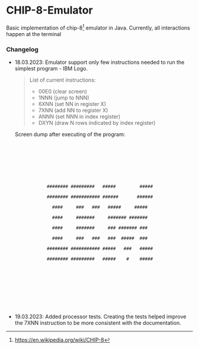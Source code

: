 # CHIP-8-Emulator
Basic implementation of chip-8[^1] emulator in Java. Currently, all interactions happen at the terminal

### Changelog
* 18.03.2023: Emulator support only few instructions needed to run the simplest program - IBM Logo.
    > List of current instructions:
    > * 00E0 (clear screen)
    > * 1NNN (jump to NNN)
    > * 6XNN (set NN in register X)
    > * 7XNN (add NN to register X)
    > * ANNN (set NNN in index register)
    > * DXYN (draw N rows indicated by index register)

    Screen dump after executing of the program:
    ```
                                                                    
                                                                    
                                                                    
                                                                    
                                                                    
                                                                    
                                                                    
                                                                    
                ######## #########   #####         #####            
                                                                    
                ######## ########### ######       ######            
                                                                    
                  ####     ###   ###   #####     #####              
                                                                    
                  ####     #######     ####### #######              
                                                                    
                  ####     #######     ### ####### ###              
                                                                    
                  ####     ###   ###   ###  #####  ###              
                                                                    
                ######## ########### #####   ###   #####            
                                                                    
                ######## #########   #####    #    #####            
                                                                    
                                                                    
                                                                    
                                                                    
                                                                    
                                                                    
                                                                    
                                                                    
                                                                    
    ```
* 19.03.2023: Added processor tests. Creating the tests helped improve the 7XNN instruction to be more consistent with the documentation.

[^1]: https://en.wikipedia.org/wiki/CHIP-8
